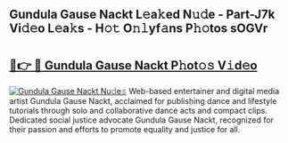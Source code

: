 ## Gundula Gause Nackt L𝚎a𝚔ed N𝚞𝚍e - Part-J7k Vi𝚍𝚎o L𝚎a𝚔s - H𝚘𝚝 O𝚗𝚕yf𝚊ns P𝚑𝚘tos sOGVr

# <h2><a href="http://kf3nj1o.oniu.top/?m=Gundula+Gause+Nackt">🔗👉 🔴 Gundula Gause Nackt P𝚑ot𝚘𝚜 V𝚒d𝚎o</a></h2>

[![Gundula Gause Nackt Nu𝚍e𝚜](https://i.imgur.com/0qMVB7G.gif)](http://kf3nj1o.oniu.top/?m=Gundula+Gause+Nackt)
Web-based entertainer and digital media artist Gundula Gause Nackt, acclaimed for publishing dance and lifestyle tutorials through solo and collaborative dance acts and compact clips. Dedicated social justice advocate Gundula Gause Nackt, recognized for their passion and efforts to promote equality and justice for all.  
